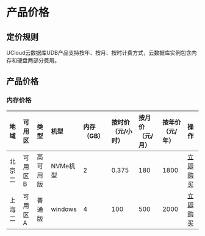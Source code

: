 # 产品价格

## 定价规则
UCloud云数据库UDB产品支持按年、按月、按时计费方式，云数据库实例包含内存和硬盘两部分费用。

## 产品价格

### 内存价格

<!-- udocs:price -->
| 地域 | 可用区 | 类型 | 机型 | 内存（GB） |  按时价（元/小时） | 按月价（元/月）| 按年价（元/年）| 操作 |
| :---- | :---- | :---- | :---- | :---- | :---- | :---- | :---- | :---- |
| 北京二 | 可用区B | 高可用版 | NVMe机型| 2 |  0.375  | 180 | 1800 | [立即购买](https://www.ucloud.cn/site/active/1111.html) |
| 上海二 | 可用区A | 普通版 | windows | 4 |  100  | 500 | 2000 | [立即购买](https://www.ucloud.cn/site/active/此处可以写参数.html) |


